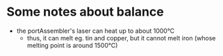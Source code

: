 # Some notes about balance

- the portAssembler's laser can heat up to about 1000°C
  - thus, it can melt eg. tin and copper, but it cannot melt iron (whose melting
    point is around 1500°C)
